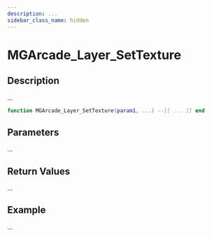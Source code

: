 ```yaml
---
description: ...
sidebar_class_name: hidden
---
```


# MGArcade_Layer_SetTexture

## Description

...

```lua
function MGArcade_Layer_SetTexture(param1, ...) --[[ ... ]] end
```

## Parameters

...

## Return Values

...

## Example

...

